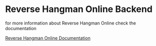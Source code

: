 # Reverse Hangman Online Backend
for more information about Reverse Hangman Online check the documentation
 
[Reverse Hangman Online Documentation](https://github.com/Epic-Chainsaw-Massacre)
